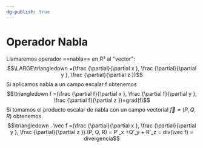 ```yaml
---
dg-publish: true
---
```

# Operador Nabla
Llamaremos operador ==nabla== en R³ al "vector":
$$\LARGE\triangledown =(\frac {\partial}{\partial x }, \frac {\partial}{\partial y }, \frac {\partial}{\partial z })$$
Si aplicamos nabla a un campo escalar f obtenemos 
$$\triangledown f =(\frac {\partial f}{\partial x }, \frac {\partial f}{\partial y }, \frac {\partial f}{\partial z })=grad(f)$$
Si tomamos el producto escalar de nabla con un campo vectorial $\vec f = (P, Q, R)$ obtenemos
$$\triangledown . \vec f =(\frac {\partial}{\partial x }, \frac {\partial}{\partial y }, \frac {\partial}{\partial z }).(P, Q, R) = P'_x +Q'_y + R'_z = div(\vec f) = divergencia$$